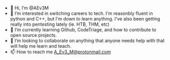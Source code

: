 - 👋 Hi, I’m @AEv3M
- 👀 I’m interested in switching careers to tech.  I'm reasonbly fluent in python and C++, but I'm down to learn anything.
    I've also been getting really into pentesting lately (ie. HTB, THM, etc)
- 🌱 I’m currently learning Github, CodeTriage, and how to contribute to open source projects.
- 💞️ I’m looking to collaborate on anything that anyone needs help with that will help me learn and teach.
- 📫 How to reach me A_Ev3_M@protonmail.com

<!---
AEv3M/AEv3M is a ✨ special ✨ repository because its `README.md` (this file) appears on your GitHub profile.
You can click the Preview link to take a look at your changes.
--->
